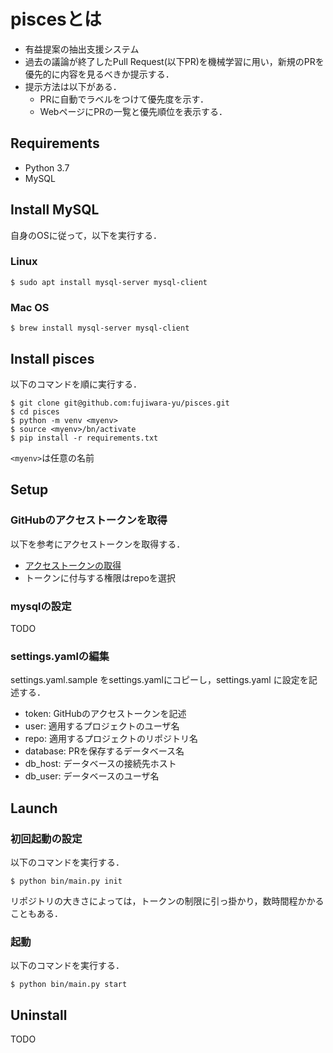 # piscesとは
+ 有益提案の抽出支援システム
+ 過去の議論が終了したPull Request(以下PR)を機械学習に用い，新規のPRを優先的に内容を見るべきか提示する．
+ 提示方法は以下がある．
  + PRに自動でラベルをつけて優先度を示す．
  + WebページにPRの一覧と優先順位を表示する．

## Requirements
+ Python 3.7
+ MySQL

## Install MySQL
自身のOSに従って，以下を実行する．
### Linux
`$ sudo apt install mysql-server mysql-client`

### Mac OS
`$ brew install mysql-server mysql-client`

## Install pisces
以下のコマンドを順に実行する．
```
$ git clone git@github.com:fujiwara-yu/pisces.git
$ cd pisces
$ python -m venv <myenv>
$ source <myenv>/bn/activate
$ pip install -r requirements.txt
```
`<myenv>`は任意の名前

## Setup
### GitHubのアクセストークンを取得
以下を参考にアクセストークンを取得する．
+ [アクセストークンの取得](https://docs.github.com/ja/free-pro-team@latest/github/authenticating-to-github/creating-a-personal-access-token)
+ トークンに付与する権限はrepoを選択

### mysqlの設定
TODO

### settings.yamlの編集
settings.yaml.sample をsettings.yamlにコピーし，settings.yaml に設定を記述する．
+ token: GitHubのアクセストークンを記述
+ user: 適用するプロジェクトのユーザ名
+ repo: 適用するプロジェクトのリポジトリ名
+ database: PRを保存するデータベース名
+ db_host: データベースの接続先ホスト
+ db_user: データベースのユーザ名

## Launch
### 初回起動の設定
以下のコマンドを実行する．
```
$ python bin/main.py init
```
リポジトリの大きさによっては，トークンの制限に引っ掛かり，数時間程かかることもある．

### 起動
以下のコマンドを実行する．
```
$ python bin/main.py start
```

## Uninstall
TODO
